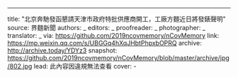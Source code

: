 -------------
title: "北京奔馳發函懇請天津市政府特批供應商開工，工廠方麵近日將發錶聲明"
source: 界麵新聞
authors: _
editors: _
proofreader: _
photographer: _
translator: _
via: https://github.com/2019ncovmemory/nCovMemory
link: https://mp.weixin.qq.com/s/UBGGq4hXqJHbtPhpxbOPRQ
archive: http://archive.today/YDYz3
snapshot: https://github.com/2019ncovmemory/nCovMemory/blob/master/archive/jpg/802.jpg
lead: 此內容因違規無法查看
cover: -
